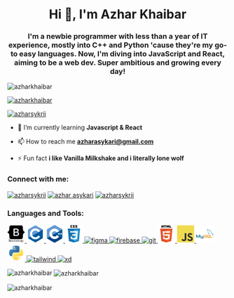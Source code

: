 <h1 align="center">Hi 👋, I'm Azhar Khaibar</h1>
<h3 align="center">I'm a newbie programmer with less than a year of IT experience, mostly into C++ and Python 'cause they're my go-to easy languages. Now, I'm diving into JavaScript and React, aiming to be a web dev. Super ambitious and growing every day!</h3>

<p align="left"> <img src="https://komarev.com/ghpvc/?username=azharkhaibar&label=Profile%20views&color=0e75b6&style=flat" alt="azharkhaibar" /> </p>

<p align="left"> <a href="https://github.com/ryo-ma/github-profile-trophy"><img src="https://github-profile-trophy.vercel.app/?username=azharkhaibar" alt="azharkhaibar" /></a> </p>

<p align="left"> <a href="https://twitter.com/azharsykrii" target="blank"><img src="https://img.shields.io/twitter/follow/azharsykrii?logo=twitter&style=for-the-badge" alt="azharsykrii" /></a> </p>

- 🌱 I’m currently learning **Javascript & React**

- 📫 How to reach me **azharasykari@gmail.com**

- ⚡ Fun fact **i like Vanilla Milkshake and i literally lone wolf**

<h3 align="left">Connect with me:</h3>
<p align="left">
<a href="https://twitter.com/azharsykrii" target="blank"><img align="center" src="https://raw.githubusercontent.com/rahuldkjain/github-profile-readme-generator/master/src/images/icons/Social/twitter.svg" alt="azharsykrii" height="30" width="40" /></a>
<a href="https://linkedin.com/in/azhar asykari" target="blank"><img align="center" src="https://raw.githubusercontent.com/rahuldkjain/github-profile-readme-generator/master/src/images/icons/Social/linked-in-alt.svg" alt="azhar asykari" height="30" width="40" /></a>
<a href="https://instagram.com/azharsykrii" target="blank"><img align="center" src="https://raw.githubusercontent.com/rahuldkjain/github-profile-readme-generator/master/src/images/icons/Social/instagram.svg" alt="azharsykrii" height="30" width="40" /></a>
</p>

<h3 align="left">Languages and Tools:</h3>
<p align="left"> <a href="https://getbootstrap.com" target="_blank" rel="noreferrer"> <img src="https://raw.githubusercontent.com/devicons/devicon/master/icons/bootstrap/bootstrap-plain-wordmark.svg" alt="bootstrap" width="40" height="40"/> </a> <a href="https://www.cprogramming.com/" target="_blank" rel="noreferrer"> <img src="https://raw.githubusercontent.com/devicons/devicon/master/icons/c/c-original.svg" alt="c" width="40" height="40"/> </a> <a href="https://www.w3schools.com/cpp/" target="_blank" rel="noreferrer"> <img src="https://raw.githubusercontent.com/devicons/devicon/master/icons/cplusplus/cplusplus-original.svg" alt="cplusplus" width="40" height="40"/> </a> <a href="https://www.w3schools.com/css/" target="_blank" rel="noreferrer"> <img src="https://raw.githubusercontent.com/devicons/devicon/master/icons/css3/css3-original-wordmark.svg" alt="css3" width="40" height="40"/> </a> <a href="https://www.figma.com/" target="_blank" rel="noreferrer"> <img src="https://www.vectorlogo.zone/logos/figma/figma-icon.svg" alt="figma" width="40" height="40"/> </a> <a href="https://firebase.google.com/" target="_blank" rel="noreferrer"> <img src="https://www.vectorlogo.zone/logos/firebase/firebase-icon.svg" alt="firebase" width="40" height="40"/> </a> <a href="https://git-scm.com/" target="_blank" rel="noreferrer"> <img src="https://www.vectorlogo.zone/logos/git-scm/git-scm-icon.svg" alt="git" width="40" height="40"/> </a> <a href="https://www.w3.org/html/" target="_blank" rel="noreferrer"> <img src="https://raw.githubusercontent.com/devicons/devicon/master/icons/html5/html5-original-wordmark.svg" alt="html5" width="40" height="40"/> </a> <a href="https://developer.mozilla.org/en-US/docs/Web/JavaScript" target="_blank" rel="noreferrer"> <img src="https://raw.githubusercontent.com/devicons/devicon/master/icons/javascript/javascript-original.svg" alt="javascript" width="40" height="40"/> </a> <a href="https://www.mysql.com/" target="_blank" rel="noreferrer"> <img src="https://raw.githubusercontent.com/devicons/devicon/master/icons/mysql/mysql-original-wordmark.svg" alt="mysql" width="40" height="40"/> </a> <a href="https://www.python.org" target="_blank" rel="noreferrer"> <img src="https://raw.githubusercontent.com/devicons/devicon/master/icons/python/python-original.svg" alt="python" width="40" height="40"/> </a> <a href="https://tailwindcss.com/" target="_blank" rel="noreferrer"> <img src="https://www.vectorlogo.zone/logos/tailwindcss/tailwindcss-icon.svg" alt="tailwind" width="40" height="40"/> </a> <a href="https://www.adobe.com/products/xd.html" target="_blank" rel="noreferrer"> <img src="https://cdn.worldvectorlogo.com/logos/adobe-xd.svg" alt="xd" width="40" height="40"/> </a> </p>

<p><img align="left" src="https://github-readme-stats.vercel.app/api/top-langs?username=azharkhaibar&show_icons=true&locale=en&layout=compact" alt="azharkhaibar" /></p>

<p>&nbsp;<img align="center" src="https://github-readme-stats.vercel.app/api?username=azharkhaibar&show_icons=true&locale=en" alt="azharkhaibar" /></p>

<p><img align="center" src="https://github-readme-streak-stats.herokuapp.com/?user=azharkhaibar&" alt="azharkhaibar" /></p>
